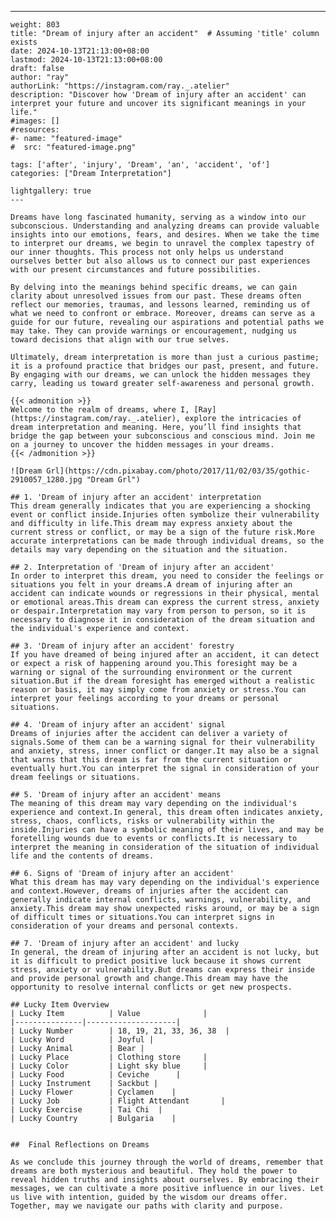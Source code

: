 ---
    weight: 803
    title: "Dream of injury after an accident"  # Assuming 'title' column exists
    date: 2024-10-13T21:13:00+08:00
    lastmod: 2024-10-13T21:13:00+08:00
    draft: false
    author: "ray"
    authorLink: "https://instagram.com/ray._.atelier"
    description: "Discover how 'Dream of injury after an accident' can interpret your future and uncover its significant meanings in your life."
    #images: []
    #resources:
    #- name: "featured-image"
    #  src: "featured-image.png"
    
    tags: ['after', 'injury', 'Dream', 'an', 'accident', 'of']
    categories: ["Dream Interpretation"]
    
    lightgallery: true
    ---
    
    Dreams have long fascinated humanity, serving as a window into our subconscious. Understanding and analyzing dreams can provide valuable insights into our emotions, fears, and desires. When we take the time to interpret our dreams, we begin to unravel the complex tapestry of our inner thoughts. This process not only helps us understand ourselves better but also allows us to connect our past experiences with our present circumstances and future possibilities.
    
    By delving into the meanings behind specific dreams, we can gain clarity about unresolved issues from our past. These dreams often reflect our memories, traumas, and lessons learned, reminding us of what we need to confront or embrace. Moreover, dreams can serve as a guide for our future, revealing our aspirations and potential paths we may take. They can provide warnings or encouragement, nudging us toward decisions that align with our true selves.
    
    Ultimately, dream interpretation is more than just a curious pastime; it is a profound practice that bridges our past, present, and future. By engaging with our dreams, we can unlock the hidden messages they carry, leading us toward greater self-awareness and personal growth.
    
    {{< admonition >}}
    Welcome to the realm of dreams, where I, [Ray](https://instagram.com/ray._.atelier), explore the intricacies of dream interpretation and meaning. Here, you’ll find insights that bridge the gap between your subconscious and conscious mind. Join me on a journey to uncover the hidden messages in your dreams.
    {{< /admonition >}}
    
    ![Dream Grl](https://cdn.pixabay.com/photo/2017/11/02/03/35/gothic-2910057_1280.jpg "Dream Grl")
    
    ## 1. 'Dream of injury after an accident' interpretation
    This dream generally indicates that you are experiencing a shocking event or conflict inside.Injuries often symbolize their vulnerability and difficulty in life.This dream may express anxiety about the current stress or conflict, or may be a sign of the future risk.More accurate interpretations can be made through individual dreams, so the details may vary depending on the situation and the situation.
    
    ## 2. Interpretation of 'Dream of injury after an accident'
    In order to interpret this dream, you need to consider the feelings or situations you felt in your dreams.A dream of injuring after an accident can indicate wounds or regressions in their physical, mental or emotional areas.This dream can express the current stress, anxiety or despair.Interpretation may vary from person to person, so it is necessary to diagnose it in consideration of the dream situation and the individual's experience and context.
    
    ## 3. 'Dream of injury after an accident' forestry
    If you have dreamed of being injured after an accident, it can detect or expect a risk of happening around you.This foresight may be a warning or signal of the surrounding environment or the current situation.But if the dream foresight has emerged without a realistic reason or basis, it may simply come from anxiety or stress.You can interpret your feelings according to your dreams or personal situations.
    
    ## 4. 'Dream of injury after an accident' signal
    Dreams of injuries after the accident can deliver a variety of signals.Some of them can be a warning signal for their vulnerability and anxiety, stress, inner conflict or danger.It may also be a signal that warns that this dream is far from the current situation or eventually hurt.You can interpret the signal in consideration of your dream feelings or situations.
    
    ## 5. 'Dream of injury after an accident' means
    The meaning of this dream may vary depending on the individual's experience and context.In general, this dream often indicates anxiety, stress, chaos, conflicts, risks or vulnerability within the inside.Injuries can have a symbolic meaning of their lives, and may be foretelling wounds due to events or conflicts.It is necessary to interpret the meaning in consideration of the situation of individual life and the contents of dreams.
    
    ## 6. Signs of 'Dream of injury after an accident'
    What this dream has may vary depending on the individual's experience and context.However, dreams of injuries after the accident can generally indicate internal conflicts, warnings, vulnerability, and anxiety.This dream may show unexpected risks around, or may be a sign of difficult times or situations.You can interpret signs in consideration of your dreams and personal contexts.
    
    ## 7. 'Dream of injury after an accident' and lucky
    In general, the dream of injuring after an accident is not lucky, but it is difficult to predict positive luck because it shows current stress, anxiety or vulnerability.But dreams can express their inside and provide personal growth and change.This dream may have the opportunity to resolve internal conflicts or get new prospects.
    
    ## Lucky Item Overview
    | Lucky Item          | Value              |
    |---------------|--------------------|
    | Lucky Number        | 18, 19, 21, 33, 36, 38  |
    | Lucky Word          | Joyful |
    | Lucky Animal        | Bear |
    | Lucky Place         | Clothing store     |
    | Lucky Color         | Light sky blue     |
    | Lucky Food          | Ceviche      |
    | Lucky Instrument    | Sackbut |
    | Lucky Flower        | Cyclamen    |
    | Lucky Job           | Flight Attendant       |
    | Lucky Exercise      | Tai Chi  |
    | Lucky Country       | Bulgaria    |
    
    
    ##  Final Reflections on Dreams
    
    As we conclude this journey through the world of dreams, remember that dreams are both mysterious and beautiful. They hold the power to reveal hidden truths and insights about ourselves. By embracing their messages, we can cultivate a more positive influence in our lives. Let us live with intention, guided by the wisdom our dreams offer. Together, may we navigate our paths with clarity and purpose.
    